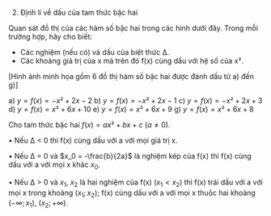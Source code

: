 2. Định lí về dấu của tam thức bậc hai

Quan sát đồ thị của các hàm số bậc hai trong các hình dưới đây. Trong mỗi trường hợp, hãy cho biết:
- Các nghiệm (nếu có) và dấu của biệt thức Δ.
- Các khoảng giá trị của x mà trên đó f(x) cùng dấu với hệ số của x².

[Hình ảnh minh họa gồm 6 đồ thị hàm số bậc hai được đánh dấu từ a) đến g)]

a) $y = f(x) = -x² + 2x - 2$
b) $y = f(x) = -x² + 2x - 1$
c) $y = f(x) = -x² + 2x + 3$
d) $y = f(x) = x² + 6x + 10$
e) $y = f(x) = x² + 6x + 9$
g) $y = f(x) = x² + 6x + 8$

Cho tam thức bậc hai $f(x) = ax² + bx + c$ $(a ≠ 0)$.

• Nếu Δ < 0 thì f(x) cùng dấu với a với mọi giá trị x.

• Nếu Δ = 0 và $x_0 = -\frac{b}{2a}$ là nghiệm kép của f(x) thì f(x) cùng dấu với a với mọi x khác $x_0$.

• Nếu Δ > 0 và $x_1$, $x_2$ là hai nghiệm của f(x) $(x_1 < x_2)$ thì f(x) trái dấu với a với mọi x trong khoảng $(x_1; x_2)$; f(x) cùng dấu với a với mọi x thuộc hai khoảng $(-∞; x_1)$, $(x_2; +∞)$.
